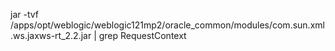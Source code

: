 jar -tvf /apps/opt/weblogic/weblogic121mp2/oracle_common/modules/com.sun.xml.ws.jaxws-rt_2.2.jar | grep RequestContext
